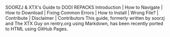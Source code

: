 SOORZJ & XTX's Guide to DODI REPACKS
Introduction | How to Navigate | How to Download | Fixing Common Errors | How to Install | Wrong File? | Contribute | Disclaimer | Contributors
This guide, formerly written by soorzj and The XTX Guy on rentry.org using Markdown, has been recently ported to HTML using GitHub Pages.
